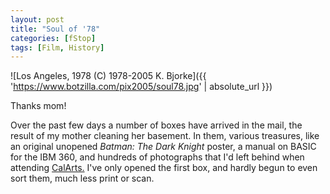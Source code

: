 ```yaml
---
layout: post
title: "Soul of '78"
categories: [fStop]
tags: [Film, History]
---
```



![Los Angeles, 1978 (C) 1978-2005 K. Bjorke]({{ 'https://www.botzilla.com/pix2005/soul78.jpg' | absolute_url }})


Thanks mom!

Over the past few days a number of boxes have arrived in the mail, the result of my mother cleaning her basement. In them, various treasures, like an original unopened <i>Batman: The Dark Knight</i> poster, a manual on BASIC for the IBM 360, and hundreds of photographs that I'd left behind when attending <a href="http://www.calarts.edu/">CalArts.</a> I've only opened the first box, and hardly begun to even sort them, much less print or scan.
